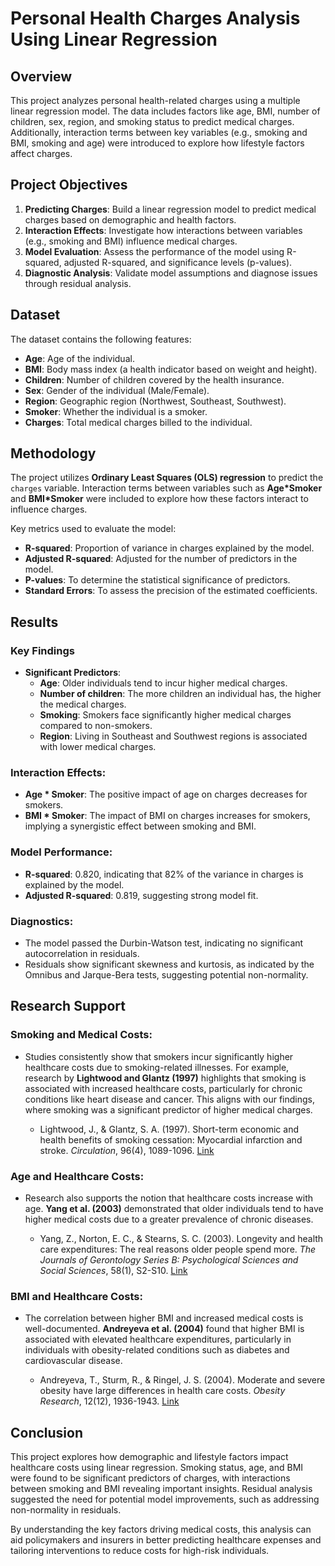 
# Personal Health Charges Analysis Using Linear Regression

## Overview

This project analyzes personal health-related charges using a multiple linear regression model. The data includes factors like age, BMI, number of children, sex, region, and smoking status to predict medical charges. Additionally, interaction terms between key variables (e.g., smoking and BMI, smoking and age) were introduced to explore how lifestyle factors affect charges.

## Project Objectives

1. **Predicting Charges**: Build a linear regression model to predict medical charges based on demographic and health factors.
2. **Interaction Effects**: Investigate how interactions between variables (e.g., smoking and BMI) influence medical charges.
3. **Model Evaluation**: Assess the performance of the model using R-squared, adjusted R-squared, and significance levels (p-values).
4. **Diagnostic Analysis**: Validate model assumptions and diagnose issues through residual analysis.

## Dataset

The dataset contains the following features:
- **Age**: Age of the individual.
- **BMI**: Body mass index (a health indicator based on weight and height).
- **Children**: Number of children covered by the health insurance.
- **Sex**: Gender of the individual (Male/Female).
- **Region**: Geographic region (Northwest, Southeast, Southwest).
- **Smoker**: Whether the individual is a smoker.
- **Charges**: Total medical charges billed to the individual.

## Methodology

The project utilizes **Ordinary Least Squares (OLS) regression** to predict the `charges` variable. Interaction terms between variables such as **Age*Smoker** and **BMI*Smoker** were included to explore how these factors interact to influence charges.

Key metrics used to evaluate the model:
- **R-squared**: Proportion of variance in charges explained by the model.
- **Adjusted R-squared**: Adjusted for the number of predictors in the model.
- **P-values**: To determine the statistical significance of predictors.
- **Standard Errors**: To assess the precision of the estimated coefficients.

## Results

### Key Findings
- **Significant Predictors**:
   - **Age**: Older individuals tend to incur higher medical charges.
   - **Number of children**: The more children an individual has, the higher the medical charges.
   - **Smoking**: Smokers face significantly higher medical charges compared to non-smokers.
   - **Region**: Living in Southeast and Southwest regions is associated with lower medical charges.

### Interaction Effects:
- **Age * Smoker**: The positive impact of age on charges decreases for smokers.
- **BMI * Smoker**: The impact of BMI on charges increases for smokers, implying a synergistic effect between smoking and BMI.

### Model Performance:
- **R-squared**: 0.820, indicating that 82% of the variance in charges is explained by the model.
- **Adjusted R-squared**: 0.819, suggesting strong model fit.
  
### Diagnostics:
- The model passed the Durbin-Watson test, indicating no significant autocorrelation in residuals.
- Residuals show significant skewness and kurtosis, as indicated by the Omnibus and Jarque-Bera tests, suggesting potential non-normality.


## Research Support

### Smoking and Medical Costs:
- Studies consistently show that smokers incur significantly higher healthcare costs due to smoking-related illnesses. For example, research by **Lightwood and Glantz (1997)** highlights that smoking is associated with increased healthcare costs, particularly for chronic conditions like heart disease and cancer. This aligns with our findings, where smoking was a significant predictor of higher medical charges.

   - Lightwood, J., & Glantz, S. A. (1997). Short-term economic and health benefits of smoking cessation: Myocardial infarction and stroke. *Circulation*, 96(4), 1089-1096. [Link](https://pubmed.ncbi.nlm.nih.gov/)

### Age and Healthcare Costs:
- Research also supports the notion that healthcare costs increase with age. **Yang et al. (2003)** demonstrated that older individuals tend to have higher medical costs due to a greater prevalence of chronic diseases.

   - Yang, Z., Norton, E. C., & Stearns, S. C. (2003). Longevity and health care expenditures: The real reasons older people spend more. *The Journals of Gerontology Series B: Psychological Sciences and Social Sciences*, 58(1), S2-S10. [Link](https://academic.oup.com/)

### BMI and Healthcare Costs:
- The correlation between higher BMI and increased medical costs is well-documented. **Andreyeva et al. (2004)** found that higher BMI is associated with elevated healthcare expenditures, particularly in individuals with obesity-related conditions such as diabetes and cardiovascular disease.

   - Andreyeva, T., Sturm, R., & Ringel, J. S. (2004). Moderate and severe obesity have large differences in health care costs. *Obesity Research*, 12(12), 1936-1943. [Link](https://onlinelibrary.wiley.com/)

## Conclusion

This project explores how demographic and lifestyle factors impact healthcare costs using linear regression. Smoking status, age, and BMI were found to be significant predictors of charges, with interactions between smoking and BMI revealing important insights. Residual analysis suggested the need for potential model improvements, such as addressing non-normality in residuals.

By understanding the key factors driving medical costs, this analysis can aid policymakers and insurers in better predicting healthcare expenses and tailoring interventions to reduce costs for high-risk individuals.
